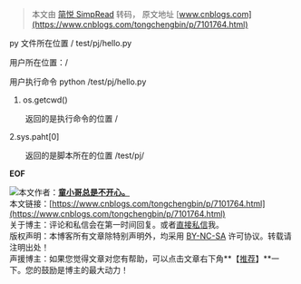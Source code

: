 > 本文由 [简悦 SimpRead](http://ksria.com/simpread/) 转码， 原文地址 [www.cnblogs.com](https://www.cnblogs.com/tongchengbin/p/7101764.html)

py 文件所在位置 / test/pj/hello.py

用户所在位置：/

用户执行命令 python /test/pj/hello.py

1. os.getcwd()

　　返回的是执行命令的位置 /

2.sys.paht[0]

　　返回的是脚本所在的位置 /test/pj/

__EOF__

![](http://pic.cnblogs.com/avatar/1159632/20201014112643.png)本文作者：**[童小哥总是不开心。](https://www.cnblogs.com/tongchengbin/p/7101764.html)**  
本文链接：[https://www.cnblogs.com/tongchengbin/p/7101764.html](https://www.cnblogs.com/tongchengbin/p/7101764.html)  
关于博主：评论和私信会在第一时间回复。或者[直接私信](https://msg.cnblogs.com/msg/send/tongchengbin)我。  
版权声明：本博客所有文章除特别声明外，均采用 [BY-NC-SA](https://creativecommons.org/licenses/by-nc-nd/4.0/ "BY-NC-SA") 许可协议。转载请注明出处！  
声援博主：如果您觉得文章对您有帮助，可以点击文章右下角**【[推荐](javascript:void(0);)】**一下。您的鼓励是博主的最大动力！